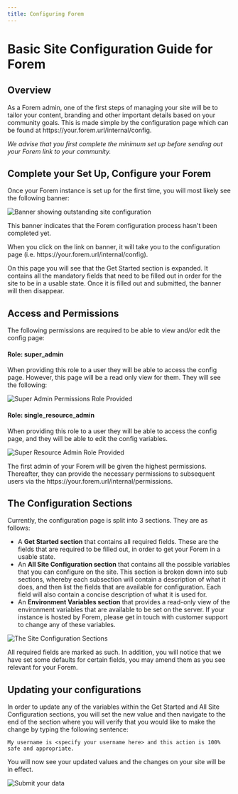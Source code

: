 ```yaml
---
title: Configuring Forem
---
```


# Basic Site Configuration Guide for Forem

## Overview

As a Forem admin, one of the first steps of managing your site will be to tailor your content, branding and other important details based on your community goals. This is made simple by the configuration page which can be found at https://<span></span>your.forem.url/internal/config.

_We advise that you first complete the minimum set up before sending out your Forem link to your community._

## Complete your Set Up, Configure your Forem

Once your Forem instance is set up for the first time, you will most likely see the following banner:

![Banner showing outstanding site configuration](https://dev-to-uploads.s3.amazonaws.com/i/2nosvfr7l47ymipmyh4o.png)

This banner indicates that the Forem configuration process hasn't been completed yet.

When you click on the link on banner, it will take you to the configuration page (i.e. https://<span></span>your.forem.url/internal/config).

On this page you will see that the Get Started section is expanded. It contains all the mandatory fields that need to be filled out in order for the site to be in a usable state. Once it is filled out and submitted, the banner will then disappear.  

## Access and Permissions

The following permissions are required to be able to view and/or edit the config page:

#### Role: super\_admin
When providing this role to a user they will be able to access the config page. However, this page will be a read only view for them. They will see the following:

![Super Admin Permissions Role Provided](https://dev-to-uploads.s3.amazonaws.com/i/xpc8g9x46vzgi49ohc0d.png)

#### Role: single\_resource\_admin
When providing this role to a user they will be able to access the config page, and they will be able to edit the config variables.

![Super Resource Admin Role Provided](https://dev-to-uploads.s3.amazonaws.com/i/z5v2ou64imgqonmefolk.png)

The first admin of your Forem will be given the highest permissions. Thereafter, they can provide the necessary permissions to subsequent users via the https://<span></span>your.forem.url/internal/permissions.

## The Configuration Sections

Currently, the configuration page is split into 3 sections. They are as follows:

- A **Get Started section** that contains all required fields.
  These are the fields that are required to be filled out, in order to get your Forem in a usable state.
- An **All Site Configuration section** that contains all the possible variables that you can configure on the site.
  This section is broken down into sub sections, whereby each subsection will contain a description of what it does,
  and then list the fields that are available for configuration. Each field will also contain a concise description
  of what it is used for.
- An **Environment Variables section** that provides a read-only view of the environment variables that are
  available to be set on the server.
  If your instance is hosted by Forem, please get in touch with customer support to change any of these variables.

![The Site Configuration Sections](https://dev-to-uploads.s3.amazonaws.com/i/o5p6kob6ctkzy38gw9vt.png)

All required fields are marked as such. In addition, you will notice that we have set some defaults for certain fields, you may amend them as you see relevant for your Forem.

## Updating your configurations

In order to update any of the variables within the Get Started and All Site Configuration sections, you will set the new value and then navigate to the end of the section where you will verify that you would like to make the change by typing the following sentence:
```
My username is <specify your username here> and this action is 100% safe and appropriate.
```

You will now see your updated values and the changes on your site will be in effect.

![Submit your data](https://dev-to-uploads.s3.amazonaws.com/i/xo0nxykuu8kw984w088n.png)
